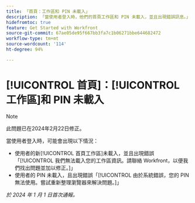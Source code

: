 ```yaml
---
title: 「首頁：工作區和 PIN 未載入」
description: 「當使用者登入時，他們的首頁工作區和 PIN 未載入，並且出現錯誤訊息。」
hidefromtoc: true
feature: Get Started with Workfront
source-git-commit: 67ae05de95f667bb3fa7c1b06271bbe644682472
workflow-type: tm+mt
source-wordcount: '114'
ht-degree: 94%

---
```



# [!UICONTROL 首頁]：[!UICONTROL 工作區]和 PIN 未載入

>[!NOTE]
>
>此問題已在2024年2月22日修正。

當使用者登入時，可能會出現以下情況：

* 使用者的新[!UICONTROL 首頁工作區]未載入，並且出現錯誤「[!UICONTROL 我們無法載入您的工作區資訊。請聯絡 Workfront，以便我們找出問題並加以修正。]」
* 使用者的 PIN 未載入，且出現錯誤「[!UICONTROL 由於系統錯誤，您的 PIN 無法使用。嘗試重新整理瀏覽器來解決問題。]」

_於 2024 年 1 月 1 日首次通報。_
